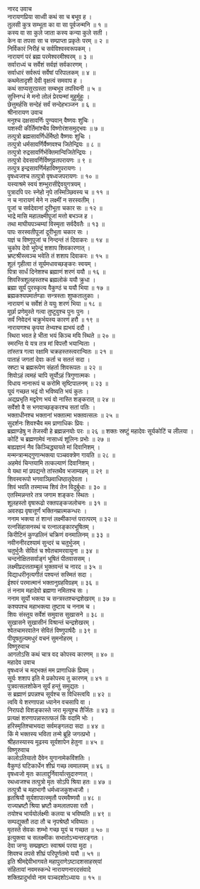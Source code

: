 नारद उवाच  
नारायणप्रिया साध्वी कथं सा च बभूव ह ।  
तुलसी कुत्र सम्भूता का वा सा पूर्वजन्मनि ॥ १ ॥  
कस्य वा सा कुले जाता कस्य कन्या कुले सती ।  
केन वा तपसा सा च सम्प्राप्ता प्रकृतेः परम् ॥ २ ॥  
निर्विकारं निरीहं च सर्वविश्वस्वरूपकम् ।  
नारायणं परं ब्रह्म परमेश्वरमीश्वरम् ॥ ३ ॥  
सर्वाराध्यं च सर्वेशं सर्वज्ञं सर्वकारणम् ।  
सर्वाधारं सर्वरूपं सर्वेषां परिपालकम् ॥ ४ ॥  
कथमेतादृशी देवी वृक्षत्वं समवाप ह ।  
कथं साप्यसुरग्रस्ता सम्बभूव तपस्विनी ॥ ५ ॥  
सुस्निग्धं मे मनो लोलं प्रेरयन्मां मुहुर्मुहुः ।  
छेत्तुमर्हसि सन्देहं सर्वं सन्देहभञ्जन ॥ ६ ॥  
श्रीनारायण उवाच  
मनुश्च दक्षसावर्णिः पुण्यवान् वैष्णवः शुचिः ।  
यशस्वी कीर्तिमांश्चैव विष्णोरंशसमुद्भवः ॥ ७ ॥  
तत्पुत्रो ब्रह्मसावर्णिर्धर्मिष्ठो वैष्णवः शुचिः ।  
तत्पुत्रो धर्मसावर्णिर्वैष्णवश्च जितेन्द्रियः ॥ ८ ॥  
तत्पुत्रो रुद्रसावर्णिर्भक्तिमान्विजितेन्द्रियः ।  
तत्पुत्रो देवसावर्णिर्विष्णुव्रतपरायणः ॥ ९ ॥  
तत्पुत्र इन्द्रसावर्णिर्महाविष्णुपरायणः ।  
वृषध्वजश्च तत्पुत्रो वृषध्वजपरायणः ॥ १० ॥  
यस्याश्रमे स्वयं शम्भुरासीद्देवयुगत्रयम् ।  
पुत्रादपि परः स्नेहो नृपे तस्मिञ्छिवस्य च ॥ ११ ॥  
न च नारायणं मेने न लक्ष्मीं न सरस्वतीम् ।  
पूजां च सर्वदेवानां दूरीभूता चकार सः ॥ १२ ॥  
भाद्रे मासि महालक्ष्मीपूजां मत्तो बभञ्ज ह ।  
तथा माघीयपञ्चम्यां विस्मृता सर्वदैवतैः ॥ १३ ॥  
पापः सरस्वतीपूजां दूरीभूता चकार सः ।  
यज्ञं च विष्णुपूजां च निन्दन्तं तं दिवाकरः ॥ १४ ॥  
चुकोप देवो भूपेन्द्रं शशाप शिवकारणात् ।  
भ्रष्टश्रीस्त्वञ्च भवेति तं शशाप दिवाकरः ॥ १५ ॥  
शूलं गृहीत्वा तं सूर्यमधावच्छङ्‌करः स्वयम् ।  
पित्रा सार्धं दिनेशश्च ब्रह्माणं शरणं ययौ ॥ १६ ॥  
शिवस्त्रिशूलहस्तश्च ब्रह्मलोकं ययौ क्रुधा ।  
ब्रह्मा सूर्यं पुरस्कृत्य वैकुण्ठं च ययौ भिया ॥ १७ ॥  
ब्रह्मकश्यपमार्तण्डाः सन्त्रस्ताः शुष्कतालुकाः ।  
नारायणं च सर्वेशं ते ययुः शरणं भिया ॥ १८ ॥  
मूर्छा प्रणेमुस्ते गत्वा तुष्टुवुश्च पुनः पुनः ।  
सर्वं निवेदनं चक्रुर्भयस्य कारणं हरौ ॥ १९ ॥  
नारायणश्च कृपया तेभ्यश्च ह्यभयं ददौ ।  
स्थिरा भवत हे भीता भयं किञ्च मयि स्थिते ॥ २० ॥  
स्मरन्ति ये यत्र तत्र मां विपत्तौ भयान्विताः ।  
तांस्तत्र गत्वा रक्षामि चक्रहस्तस्त्वरान्वितः ॥ २१ ॥  
पाताहं जगतां देवाः कर्ता च सततं सदा ।  
स्रष्टा च ब्रह्मरूपेण संहर्ता शिवरूपतः ॥ २२ ॥  
शिवोऽहं त्वमहं चापि सूर्योऽहं त्रिगुणात्मकः ।  
विधाय नानारूपं च करोमि सृष्टिपालनम् ॥ २३ ॥  
यूयं गच्छत भद्रं वो भविष्यति भयं कुतः ।  
अद्यप्रभृति मद्वरेण भयं वो नास्ति शङ्‌करात् ॥ २४ ॥  
सर्वेशो वै स भगवाच्छङ्‌करश्च सतां पतिः ।  
भक्ताधीनश्च भक्तानां भक्तात्मा भक्तवत्सलः ॥ २५ ॥  
सुदर्शनः शिवश्चैव मम प्राणाधिकः प्रियः ।  
ब्रह्माण्डेषु न तेजस्वी हे ब्रह्मन्ननयोः परः ॥ २६ ॥
शक्तः स्रष्टुं महादेवः सूर्यकोटिं च लीलया ।  
कोटिं च ब्रह्मणामेवं नासाध्यं शूलिनः प्रभोः ॥ २७ ॥  
बाह्यज्ञानं नैव किञ्चिद्ध्यायते मां दिवानिशम् ।  
मन्मन्त्रान्मद्‌गुणान्भक्त्या पञ्चवक्त्रेण गायति ॥ २८ ॥  
अहमेवं चिन्तयामि तत्कल्याणं दिवानिशम् ।  
ये यथा मां प्रपद्यन्ते तांस्तथैव भजाम्यहम् ॥ २९ ॥  
शिवस्वरूपो भगवाञ्छिवाधिष्ठातृदेवता ।  
शिवं भवति तस्माच्च शिवं तेन विदुर्बुधाः ॥ ३० ॥  
एतस्मिन्नन्तरे तत्र जगाम शङ्‌करः स्थितः ।  
शूलहस्तो वृषारूढो रक्तपङ्‌कजलोचनः ॥ ३१ ॥  
अवरुह्य वृषात्तूर्णं भक्तिनम्रात्मकन्धरः ।  
ननाम भक्त्या तं शान्तं लक्ष्मीकान्तं परात्परम् ॥ ३२ ॥  
रत्नसिंहासनस्थं च रत्नालङ्‌कारभूषितम् ।  
किरीटिनं कुण्डलिनं चक्रिणं वनमालिनम् ॥ ३३ ॥  
नवीननीरदश्यामं सुन्दरं च चतुर्भुजम् ।  
चतुर्भुजैः सेवितं च श्वेतचामरवायुना ॥ ३४ ॥  
चन्दनोक्षितसर्वाङ्‌गं भूषितं पीतवाससम् ।  
लक्ष्मीप्रदत्तताम्बूलं भुक्तवन्तं च नारद ॥ ३५ ॥  
विद्याधरीनृत्यगीतं पश्यन्तं सस्मितं सदा ।  
ईश्वरं परमात्मानं भक्तानुग्रहविग्रहम् ॥ ३६ ॥  
तं ननाम महादेवो ब्रह्मणा नमितश्च सः ।  
ननाम सूर्यो भक्त्या च सन्त्रस्तश्चन्द्रशेखरम् ॥ ३७ ॥  
कश्यपश्च महाभक्त्या तुष्टाव च ननाम च ।  
शिवः संस्तूय सर्वेशं समुवास सुखासने ॥ ३८ ॥  
सुखासने सुखासीनं विश्रान्तं चन्द्रशेखरम् ।  
श्वेतचामरवातेन सेवितं विष्णुपार्षदैः ॥ ३९ ॥  
पीयूषतुल्यमधुरं वचनं सुमनोहरम् ।  
विष्णुरुवाच  
आगतोऽसि कथं चात्र वद कोपस्य कारणम् ॥ ४० ॥  
महादेव उवाच  
वृषध्वजं च मद्भक्तं मम प्राणाधिकं प्रियम् ।  
सूर्यः शशाप इति मे प्रकोपस्य तु कारणम् ॥ ४१ ॥  
पुत्रवत्सलशोकेन सूर्यं हन्तुं समुद्यतः ।  
स ब्रह्माणं प्रपन्नश्च सूर्यश्च स विधिस्त्वयि ॥ ४२ ॥  
त्वयि ये शरणापन्ना ध्यानेन वचसापि वा ।  
निरापदो विशङ्‌कास्ते जरा मृत्युश्च तैर्जितः ॥ ४३ ॥  
प्रत्यक्षं शरणापन्नास्तत्फलं किं वदामि भोः ।  
हरिस्मृतिश्चाभयदा सर्वमङ्‌गलदा सदा ॥ ४४ ॥  
किं मे भक्तस्य भविता तन्मे ब्रूहि जगत्प्रभो ।  
श्रीहतस्यास्य मूढस्य सूर्यशापेन हेतुना ॥ ४५ ॥  
विष्णुरुवाच  
कालोऽतियातो दैवेन युगानामेकविंशतिः ।  
वैकुण्ठं घटिकार्धेन शीघ्रं गच्छ त्वमालयम् ॥ ४६ ॥  
वृषध्वजो मृतः कालाद्दुर्निवार्यात्सुदारुणात् ।  
रथध्वजश्च तत्पुत्रो मृतः सोऽपि श्रिया हतः ॥ ४७ ॥  
तत्पुत्रौ च महाभागौ धर्मध्वजकुशध्वजौ ।  
हृतश्रियौ सूर्यशापात्स्मृतौ परमवैष्णवौ ॥ ४८ ॥  
राज्यभ्रष्टौ श्रिया भ्रष्टौ कमलातपसा रतौ ।  
तयोश्च भार्ययोर्लक्ष्मीः कलया च भविष्यति ॥ ४९ ॥  
सम्पद्युक्तौ तदा तौ च नृपश्रेष्ठौ भविष्यतः ।  
मृतस्ते सेवकः शम्भो गच्छ यूयं च गच्छत ॥ ५० ॥  
इत्युक्त्वा च सलक्ष्मीकः सभातोऽभ्यन्तरङ्गतः ।  
देवा जग्मुः सम्प्रहृष्टाः स्वाश्रमं परया मुदा ।  
शिवश्च तपसे शीघ्रं परिपूर्णतमो ययौ ॥ ५१ ॥  
इति श्रीमद्देवीभागवते महापुराणेऽष्टादशसाहस्र्यां  
संहितायां नवमस्कन्धे नारायणनारदसंवादे  
शक्तिप्रादुर्भावो नाम पञ्चदशोऽध्यायः ॥ १५ ॥
